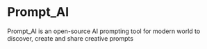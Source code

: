 # Prompt_AI
Prompt_AI is an open-source AI prompting tool for modern world to discover, create and share creative prompts
